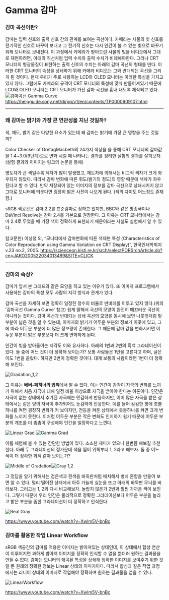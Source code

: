 # Gamma 감마
 
### 감마 곡선이란?
감마는 입력 신호와 출력 신호 간의 관계를 보여는 곡선이다.
카메라는 사물의 빛 신호를 전기적인 신호로 바꾸어 보내고 그 전기적 신호는 다시 인간이 볼 수 있는 빛으로 바꾸기 위해 모니터로 보내진다. 이 과정에서 카메라가 받아드린 사물의 빛을 비디오에서 그대로 재현하려면, 아래의 직선처럼 입력 수치와 출력 수치가 비례해야한다. 그러나 CRT 모니터의 형광물질이 표현하는 출력 신호의 수치는 아래의 감마 곡선의 형태를 띤다. 이러한 CRT 모니터의 속성을 상쇄하기 위해 카메라 비디오는 그와 반대되는 곡선을 그리게 된 것이다.
현재 우리가 주로 사용하는 LCD와 OLED 모니터는 이러한 특성을 가지고 있지 않다. 그럼에도 카메라의 규격이 CRT 모니터의 특성에 맞춰 만들어져있기 때문에 LCD와 OLED 모니터는 CRT 모니터가 가진 감마 곡선을 흉내 내도록 제작되고 있다.
![감마곡선 Gamma Curve](https://helpguide.sony.net/di/pp/v1/en/contents/image/gamma_01.png)
https://helpguide.sony.net/di/pp/v1/en/contents/TP0000909107.html
___
### 왜 감마는 밝기와 가장 큰 연관성을 지닌 것일까?
색, 채도, 밝기 같은 다양한 요소가 있는데 왜 감마는 밝기에 가장 큰 영향을 주는 것일까?

Color Checker of GretagMacbeth의 24가지 색상을 을 통해 CRT 모니터의 감마값을 1.4~3.0(9단계)으로 변화 시킬 때 나타나는 결과를 정리한 실험의 결과를 살펴보자.
(실험 결과와 이미지는 링크의 논문을 통해)

명도차가 큰 색일수록 색차가 많이 발생했고, 채도차에 의해서는 비교적 색차가 크게 좌우되지 않았다. 따라서 감마 변화에 따른 휘도(밝기의 정도)의 영향 때문에 색차가 좌우된다고 할 수 있다.
만약 저장되어 있는 이미지의 정보를 감마 곡선으로 상쇄시키지 않고 그대로 모니터에 띄운다면 굉장히 밝은 사진이 나오게 된다. (색의 차이도 어느정도 존재함.)

sRGB 색공간은 감마 2.2를 표준감마로 정하고 있지만, BBC와 같은 방송국이나 DaVinci Resolve는 감마 2.4를 기본으로 권장한다.  그 이유는 CRT 모니터에서는 감마 2.4로 두었을 때 가장 색이 정확하게 표현되기 때문이라는 사실도 실험에서 알 수 있다.

참고문헌)
이성청 외, “모니터에서 감마변화에 따른 색재현 특성 (Characteristics of Color Reproduction using Gamma Variation on CRT Display)”, 한국인쇄학회지 v.23 no.2, 2005.
https://scienceon.kisti.re.kr/srch/selectPORSrchArticle.do?cn=JAKO200522034013489&SITE=CLICK
___
### 감마의 속성?
감마가 앞서 본 그래프와 같은 모양을 하고 있는 이유가 있다. 또 이미지 프로그램에서 사용하는 감마의 특성 모두 사람의 지각 방식과 관계가 있다.

감마 곡선을 자세히 보면 정확히 일정한 정수의 비율로 반비례를 이루고 있지 않다.(위의 '감마곡선 Gamma Curve' 참고) 쉽게 말해서 곡선의 모양이 완전히 매끄러운 곡선이 아니라는 것이다. 감마 곡선과 반대되는 상쇄 곡선의 모양을 동시에 보면 나뭇잎처럼 밑부분이 넓은 것을 알 수 있는데, 이미지의 밝기가 어두운 부분의 정보가 이곳에 있고, 그에 따라 어두운 부분에 더 많은 정보량이 존재한다.
그 때문에 감마 값을 변화시키면 어두운 부분이 밝은 부분보다 더 크게 변화하게 된다.

인간이 빛을 받아들이는 지각도 이와 유사하다. 아래의 1번과 2번의 흑백 그라데이션이 있다. 둘 중에 어느 것이 더 정확해 보이는가? 보통 사람들은 1번을 고른다고 하며, 글쓴이도 1번을 골랐다. 하지만 2번이 정확한 것이다. 대게 보통의 사람이라면 1번이 더 정확해 보인다.

![Gradation_1,2](https://user-images.githubusercontent.com/90572845/137594857-8d08375e-30f2-47a0-96f8-acd90ff50cca.png)

그 이유는 **베버-페히너의 법칙**에서 알 수 있다. 이는 인간이 감각이 자극의 변화를 느끼기 위해서 처음 자극에 대해 일정 비율 이상으로 자극을 받아야 한다는 이론이다. 인간은 자극이 없는 상태에서 추가된 자극에는 민감하게 반응하지만, 이미 많은 자극을 받은 상태에서는 같은 양의 자극이 추가되어도 둔감하게 반응한다. 예를 들어 캄캄한 방에 촛불 하나를 켜면 굉장히 변화가 커 보이지만, 전등을 켜둔 상태에서 촛불하나를 켜면 크게 변화를 느끼지 못한다. 이처럼 어두운 부분은 작은 변화도 인지하기 쉽기 때문에 어두운 부분의 계조를 더 촘촘이 구성해야 인간을 일정하다고 느낀다.

![Linear Grad](https://user-images.githubusercontent.com/90572845/137594902-505e0691-980e-4870-abc1-dd05dc746e4d.png)
![Gamma Grad](https://user-images.githubusercontent.com/90572845/137594904-ea7736e2-9df7-4c4a-8644-49576f71738d.png)

이를 체험해 볼 수 있는 간단한 방법이 있다. 소소한 재미가 있으니 한번쯤 해보길 추천한다.
아래 두 그라데이션의 정가운데 색을 찝어 위쪽부터 1, 2라고 해보자. 둘 중 어느 색이 더 정확한 회색 같아 보이는가?

![Middle of Gradation](https://user-images.githubusercontent.com/90572845/137594968-e4ada52d-4b8d-4e75-8348-840b3493db27.png)![Gray 1,2](https://user-images.githubusercontent.com/90572845/137594926-27b0a0f8-5ee4-4f1e-82f1-1d89767cb2f9.png)

그 정답을 알기 위해서는 검은색과 흰색을 바둑판처럼 배치해서 병치 혼합을 만들어 보면 알 수 있다. 멀리 떨어진 상태에서 아주 가늘게 실눈을 뜨고 아래의 바둑판 무늬를 바라보자. 그러고는 1, 2와 다시 비교해보자. 놀랍지 않은가 2번과 훨씬 가까운 색이 보인다. 그렇기 때문에 우리 인간은 물리적으로 정확한 그라데이션보다 어두운 부분을 늘리고 밝은 부분을 좁힌 그라데이션이 더 정확하고 인식한다.

![Real Gray](https://user-images.githubusercontent.com/90572845/137594933-2d7f5058-7774-4a04-9fa1-065af706beb3.png)

https://www.youtube.com/watch?v=Xwlm5V-bnBc


### 감마를 활용한 작업 Linear Workflow

sRGB 색공간의 감마를 적용한 이미지는 밝아져있는 상태인데, 이 상태에서 합성 연산이 이루어지면 과하게 밝아져 이미지를 정확히 인식할 수 없을 뿐더러 원하는 결과물을 만들 수 없다.
감마는 모니터의 왜곡된 특성을 상쇄해 정확한 이미지를 보여주기 위한 것일 뿐 원래의 정확한 정보는 Linear 상태의 이미지이다. 따라서 합성과 같은 작업 과정에서는 리니어 상태의 이미지로 작업해야 정확하며 원하는 결과물을 얻을 수 있다.

![LinearWorkflow](https://user-images.githubusercontent.com/90572845/137595053-882d6578-7b5b-4a90-bf16-9816739ceb03.png)

https://www.youtube.com/watch?v=Xwlm5V-bnBc
